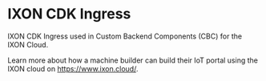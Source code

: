 # IXON CDK Ingress

IXON CDK Ingress used in Custom Backend Components (CBC) for the IXON Cloud.

Learn more about how a machine builder can build their IoT portal using the IXON cloud on https://www.ixon.cloud/.
